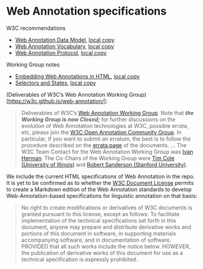 # Web Annotation specifications

W3C recommendations
*   [Web Annotation Data Model](http://www.w3.org/TR/annotation-model/), [local copy](annotation-model.html)
*   [Web Annotation Vocabulary](http://www.w3.org/TR/annotation-vocab/), [local copy](annotation-vocab.html)
*   [Web Annotation Protocol](http://www.w3.org/TR/annotation-protocol/), [local copy](annotation-protocol.html)

Working Group notes
*   [Embedding Web Annotations in HTML](http://www.w3.org/TR/annotation-html/), [local copy](annotation-html.html)
*   [Selectors and States](http://www.w3.org/TR/selectors-states/), [local copy](selectors-states.html)

(Deliverables of W3C’s Web Annotation Working Group)[https://w3c.github.io/web-annotation/]:
> Deliverables of W3C’s [Web Annotation Working Group](http://www.w3.org/annotation). Note that **_the Working Group is now Closed;_** for further discussions on the evolution of Web Annotation technologies at W3C, possible errata, etc, please join the [W3C Open Annotation Community Group](https://www.w3.org/community/openannotation/). In particular, if you want to submit an erratum, the best is to follow the procedure described on the [errata page](https://www.w3.org/annotation/errata/) of the documents.
> ...
>The W3C Team Contact for the Web Annotation Working Group was [Ivan Herman](http://www.w3.org/People/all#herman). The Co-Chairs of the Working Group were [Tim Cole (University of Illinois)](mailto:t-cole3@illinois.edu) and [Robert Sanderson (Stanford University)](mailto:azaroth42@gmail.com).

We include the current HTML specifications of Web Annotation in the repo. It is yet to be confirmed as to whether the [W3C Document License](https://www.w3.org/Consortium/Legal/2015/doc-license) permits to create a Markdown edition of the Web Annotation standards to develop Web-Annotation-based specifications for linguistic annotation on that basis:

> No right to create modifications or derivatives of W3C documents is granted pursuant to this license, except as follows: To facilitate implementation of the technical specifications set forth in this document, anyone may prepare and distribute derivative works and portions of this document in software, in supporting materials accompanying software, and in documentation of software, PROVIDED that all such works include the notice below. HOWEVER, the publication of derivative works of this document for use as a technical specification is expressly prohibited. 



